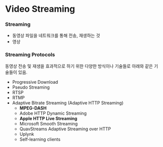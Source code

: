 # Video Streaming

### Streaming

* 동영상 파일을 네트워크를 통해 전송, 재생하는 것
* 영상

### Streaming Protocols

동영상 전송 및 재생을 효과적으로 하기 위한 다양한 방식이나 기술들로 아래와 같은 기술들이 있음.

* Progressive Download
* Pseudo Streaming
* RTSP
* RTMP
* Adaptive Bitrate Streaming \(Adaptive HTTP Streaming\)
  * **MPEG-DASH**
  * Adobe HTTP Dynamic Streaming
  * **Apple HTTP Live Streaming**
  * Microsoft Smooth Streaming
  * QuavStreams Adaptive Streaming over HTTP
  * Uplynk
  * Self-learning clients



